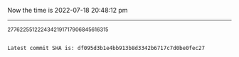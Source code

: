Now the time is 2022-07-18 20:48:12 pm

---

<small>2776225512224342191717906845616315</small>

```txt

Latest commit SHA is: df095d3b1e4bb913b8d3342b6717c7d0be0fec27
```
